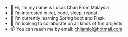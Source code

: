 - 👋 Hi, I’m my name is Lucas Chan From Malaysia
- 👀 I’m interested in eat, code, sleep, repeat
- 🌱 I’m currently learning Spring boot and Flask
- 💞️ I’m looking to collaborate on all kinds of fun projects
- 📫 You can reach me by email: chilamlol@hotmail.com

<!---
chilamlol/chilamlol is a ✨ special ✨ repository because its `README.md` (this file) appears on your GitHub profile.
You can click the Preview link to take a look at your changes.
--->
